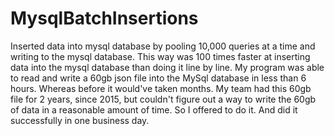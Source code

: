 # MysqlBatchInsertions
Inserted data into mysql database by pooling 10,000 queries at a time and writing to the mysql database. This way was 100 times faster at inserting data into the mysql database than doing it line by line. My program was able to read and write a 60gb json file into the MySql database in less than 6 hours. Whereas before it would've taken months. My team had this 60gb file for 2 years, since 2015, but couldn't figure out a way to write the 60gb of data in a reasonable amount of time. So I offered to do it. And did it successfully in one business day. 
